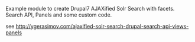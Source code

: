 Example module to create Drupal7 AJAXified Solr Search with facets. Search API, Panels and some custom code.

see 
http://ygerasimov.com/ajaxified-solr-search-drupal-search-api-views-panels
